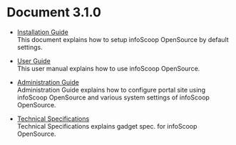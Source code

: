 # Document 3.1.0

* [Installation Guide]  
This document explains how to setup infoScoop OpenSource by default
settings.

* [User Guide]  
This user manual explains how to use infoScoop OpenSource.

* [Administration Guide]  
Administration Guide explains how to configure portal site using infoScoop OpenSource and various system settings of infoScoop OpenSource.

* [Technical Specifications]  
Technical Specifications explains gadget spec. for infoScoop OpenSource.


[Installation Guide]: installation-guide/index.md
[User Guide]: user-guide/index.md
[Administration Guide]: administration-guide/index.md
[Technical Specifications]: technical-specifications/index.md
